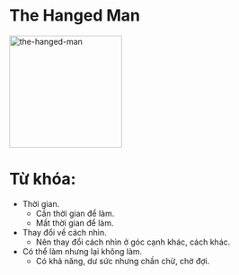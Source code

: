 # The Hanged Man

<img style="width: 200px;" alt="the-hanged-man"
  src="https://www.alittlesparkofjoy.com/wp-content/uploads/2019/09/the-hanged-man-tarot-card-1.webp">

**Từ khóa:**
===

* Thời gian.
  * Cần thời gian để làm.
  * Mất thời gian để làm.
* Thay đổi về cách nhìn.
  * Nên thay đổi cách nhìn ở góc cạnh khác, cách khác.
* Có thể làm nhưng lại không làm.
  * Có khả năng, dư sức nhưng chần chừ, chờ đợi.
